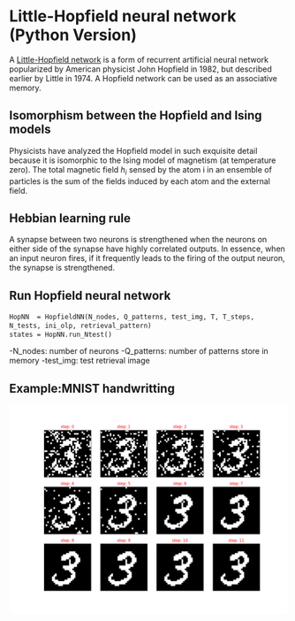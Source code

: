 # Little-Hopfield neural network (Python Version)

A [Little-Hopfield network](https://en.wikipedia.org/wiki/Hopfield_network) is a form of recurrent artificial neural network popularized by American physicist John Hopfield in 1982, but described earlier by Little in 1974. A Hopfield network can be used as an associative memory. 

## Isomorphism between the Hopfield and Ising models

Physicists have analyzed the Hopfield model in such exquisite detail because it is isomorphic to the Ising model of magnetism (at temperature zero). The total magnetic field $h_i$ sensed by the atom i in an ensemble of particles is the sum of the fields induced by each atom and the external field.

## Hebbian learning rule

A synapse between two neurons is strengthened when the neurons on either side of the synapse have highly correlated outputs. In essence, when an input neuron fires, if it frequently leads to the firing of the output neuron, the synapse is strengthened. 

## Run Hopfield neural network
```
HopNN  = HopfieldNN(N_nodes, Q_patterns, test_img, T, T_steps, N_tests, ini_olp, retrieval_pattern)
states = HopNN.run_Ntest()
```
-N_nodes: number of neurons
-Q_patterns: number of patterns store in memory
-test_img: test retrieval image

## Example:MNIST handwritting
![MNIST handwrittinh](https://github.com/wikaiqi/HopfieldNet/blob/master/hardwrittingexample.png)
